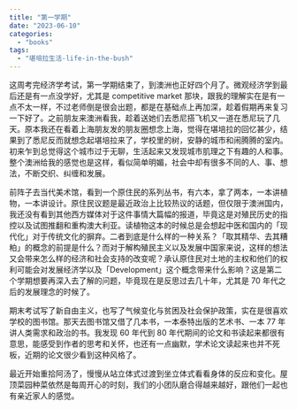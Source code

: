 ```yaml
---
title: "第一学期"
date: "2023-06-10"
categories: 
  - "books"
tags: 
  - "堪培拉生活-life-in-the-bush"
---
```


这周考完经济学考试，第一学期结束了，到澳洲也正好四个月了。微观经济学到最后还是有一点没学好，尤其是 competitive market 那块，跟我的理解实在是有一点不太一样，不过老师倒是很会出题，都是在基础点上再加深，趁着假期再来复习一下好了。之前朋友来澳洲看我，趁着送她们去悉尼搭飞机又一道在悉尼玩了几天。原本我还在看着上海朋友发的朋友圈想念上海，觉得在堪培拉的回忆甚少，结果到了悉尼反而就想念起堪培拉来了，学校里的树，安静的城市和闹腾腾的室内。初来乍到总觉得这个城市过于无聊，生活起来又发现城市肌理之下有趣的人和事。整个澳洲给我的感觉也是这样，看似简单明媚，社会中却有很多不同的人、事、想法，不断交织、纠缠和发展。  
  
前阵子去当代美术馆，看到一个原住民的系列丛书，有六本，拿了两本，一本讲植物，一本讲设计。原住民议题是最近政治上比较热议的话题，但仅限于澳洲国内，我还没有看到其他西方媒体对于这件事情大篇幅的报道，毕竟这是对殖民历史的指控以及试图推翻和重构澳大利亚。读植物这本的时候总是会想起中医和国内的「现代化」对于传统文化的摒弃。二者到底是什么样的一种关系？「取其精华、去其糟粕」的概念的前提是什么？而对于解构殖民主义以及发展中国家来说，这样的想法又会带来怎么样的经济和社会支持的改变呢？承认原住民对土地的主权和他们的权利可能会对发展经济学以及「Development」这个概念带来什么影响？这是第二个学期想要再深入去了解的问题，毕竟现在是反思过去几十年，尤其是 70 年代之后的发展理念的时候了。  
  
期末考试写了新自由主义，也写了气候变化与贫困及社会保护政策，实在是很喜欢学校的图书馆。那天去图书馆又借了几本书，一本泰特出版的艺术书、一本 77 年讲人类需求和政治的书。我发现 60 年代到 80 年代期间的论文和书读起来都很有意思，能感受到作者的思考和关怀，也还有一点幽默，学术论文读起来也并不死板，近期的论文很少看到这种风格了。  
  
最近开始重拾阿汤了，慢慢从站立体式过渡到坐立体式看看身体的反应和变化。屋顶菜园种菜依然是每周开心的时刻，我们的小团队磨合得越来越好，跟他们一起也有亲近家人的感觉。
